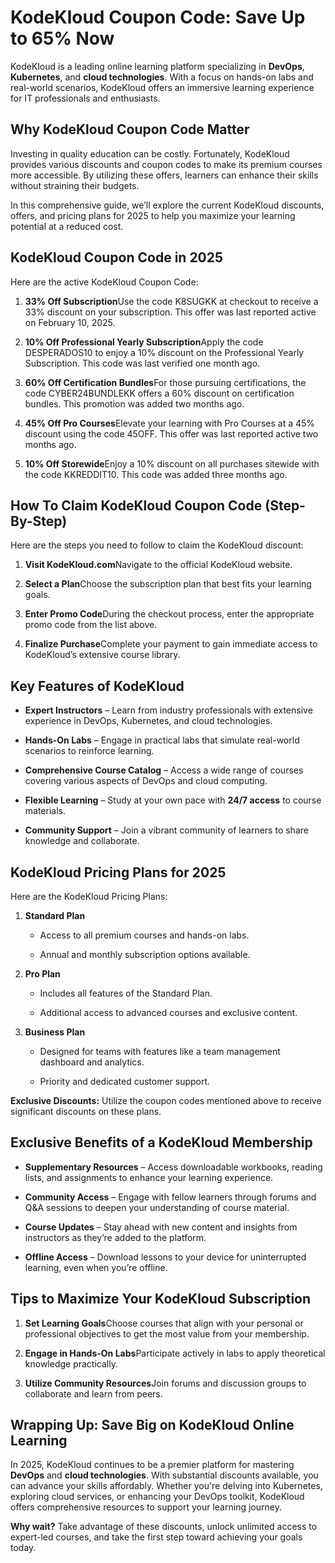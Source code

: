 **KodeKloud Coupon Code: Save Up to 65% Now**
=============================================

KodeKloud is a leading online learning platform specializing in **DevOps**, **Kubernetes**, and **cloud technologies**. With a focus on hands-on labs and real-world scenarios, KodeKloud offers an immersive learning experience for IT professionals and enthusiasts.

**Why KodeKloud Coupon Code Matter**
------------------------------------

Investing in quality education can be costly. Fortunately, KodeKloud provides various discounts and coupon codes to make its premium courses more accessible. By utilizing these offers, learners can enhance their skills without straining their budgets.

In this comprehensive guide, we’ll explore the current KodeKloud discounts, offers, and pricing plans for 2025 to help you maximize your learning potential at a reduced cost.

**KodeKloud Coupon Code in 2025**
---------------------------------

Here are the active KodeKloud Coupon Code:

1.  **33% Off Subscription**Use the code K8SUGKK at checkout to receive a 33% discount on your subscription. This offer was last reported active on February 10, 2025.
    
2.  **10% Off Professional Yearly Subscription**Apply the code DESPERADOS10 to enjoy a 10% discount on the Professional Yearly Subscription. This code was last verified one month ago. [](https://www.wethrift.com/kodekloud?utm_source=chatgpt.com)
    
3.  **60% Off Certification Bundles**For those pursuing certifications, the code CYBER24BUNDLEKK offers a 60% discount on certification bundles. This promotion was added two months ago. [](https://www.wethrift.com/kodekloud?utm_source=chatgpt.com)
    
4.  **45% Off Pro Courses**Elevate your learning with Pro Courses at a 45% discount using the code 45OFF. This offer was last reported active two months ago. [](https://www.wethrift.com/kodekloud?utm_source=chatgpt.com)
    
5.  **10% Off Storewide**Enjoy a 10% discount on all purchases sitewide with the code KKREDDIT10. This code was added three months ago. [](https://www.wethrift.com/kodekloud?utm_source=chatgpt.com)
    

**How To Claim KodeKloud Coupon Code (Step-By-Step)**
-----------------------------------------------------

Here are the steps you need to follow to claim the KodeKloud discount:

1.  **Visit KodeKloud.com**Navigate to the official KodeKloud website.
    
2.  **Select a Plan**Choose the subscription plan that best fits your learning goals.
    
3.  **Enter Promo Code**During the checkout process, enter the appropriate promo code from the list above.
    
4.  **Finalize Purchase**Complete your payment to gain immediate access to KodeKloud’s extensive course library.
    

**Key Features of KodeKloud**
-----------------------------

*   **Expert Instructors** – Learn from industry professionals with extensive experience in DevOps, Kubernetes, and cloud technologies.
    
*   **Hands-On Labs** – Engage in practical labs that simulate real-world scenarios to reinforce learning.
    
*   **Comprehensive Course Catalog** – Access a wide range of courses covering various aspects of DevOps and cloud computing.
    
*   **Flexible Learning** – Study at your own pace with **24/7 access** to course materials.
    
*   **Community Support** – Join a vibrant community of learners to share knowledge and collaborate.
    

**KodeKloud Pricing Plans for 2025**
------------------------------------

Here are the KodeKloud Pricing Plans:

1.  **Standard Plan**
    
    *   Access to all premium courses and hands-on labs.
        
    *   Annual and monthly subscription options available.
        
2.  **Pro Plan**
    
    *   Includes all features of the Standard Plan.
        
    *   Additional access to advanced courses and exclusive content.
        
3.  **Business Plan**
    
    *   Designed for teams with features like a team management dashboard and analytics.
        
    *   Priority and dedicated customer support.
        

**Exclusive Discounts:** Utilize the coupon codes mentioned above to receive significant discounts on these plans.

**Exclusive Benefits of a KodeKloud Membership**
------------------------------------------------

*   **Supplementary Resources** – Access downloadable workbooks, reading lists, and assignments to enhance your learning experience.
    
*   **Community Access** – Engage with fellow learners through forums and Q&A sessions to deepen your understanding of course material.
    
*   **Course Updates** – Stay ahead with new content and insights from instructors as they’re added to the platform.
    
*   **Offline Access** – Download lessons to your device for uninterrupted learning, even when you’re offline.
    

**Tips to Maximize Your KodeKloud Subscription**
------------------------------------------------

1.  **Set Learning Goals**Choose courses that align with your personal or professional objectives to get the most value from your membership.
    
2.  **Engage in Hands-On Labs**Participate actively in labs to apply theoretical knowledge practically.
    
3.  **Utilize Community Resources**Join forums and discussion groups to collaborate and learn from peers.
    

**Wrapping Up: Save Big on KodeKloud Online Learning**
------------------------------------------------------

In 2025, KodeKloud continues to be a premier platform for mastering **DevOps** and **cloud technologies**. With substantial discounts available, you can advance your skills affordably. Whether you're delving into Kubernetes, exploring cloud services, or enhancing your DevOps toolkit, KodeKloud offers comprehensive resources to support your learning journey.

**Why wait?** Take advantage of these discounts, unlock unlimited access to expert-led courses, and take the first step toward achieving your goals today.